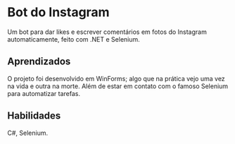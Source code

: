 # Bot do Instagram

Um bot para dar likes e escrever comentários em fotos do Instagram automaticamente, feito com .NET e Selenium.
## Aprendizados

O projeto foi desenvolvido em WinForms; algo que na prática vejo uma vez na vida e outra na morte. Além de estar em contato com o famoso Selenium para automatizar tarefas.

## Habilidades
C#, Selenium.
